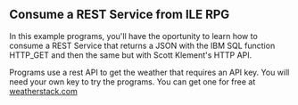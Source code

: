 ## Consume a REST Service from ILE RPG

In this example programs, you'll have the oportunity to learn how to consume a REST Service that returns a JSON with the IBM SQL function HTTP_GET and then the same but with Scott Klement's HTTP API.


Programs use a rest API to get the weather that requires an API key. You will need your own key to try the programs. You can get one for free at [weatherstack.com](https://weatherstack.com)
